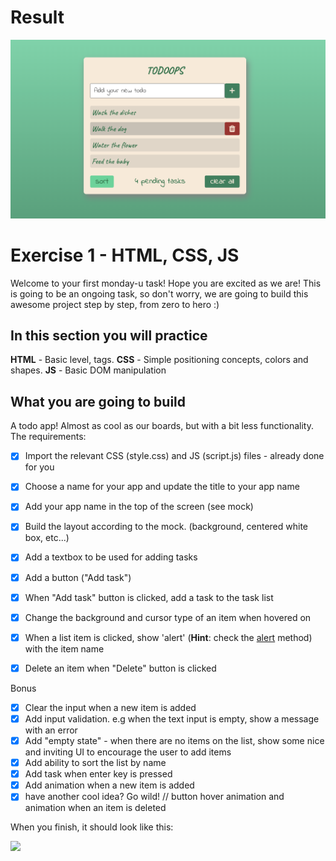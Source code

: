 # Result
<img src="../assets/app.png" alt="Screen Shot">

#

# Exercise 1 - HTML, CSS, JS
Welcome to your first monday-u task! Hope you are excited as we are!
This is going to be an ongoing task, so don't worry, we are going to build this awesome project step by step, from zero to hero :)


## In this section you will practice
**HTML** - Basic level, tags.
**CSS** - Simple positioning concepts, colors and shapes.
**JS** - Basic DOM manipulation

## What you are going to build
A todo app!
Almost as cool as our boards, but with a bit less functionality.
The requirements:
- [x] Import the relevant CSS (style.css) and JS (script.js) files - already done for you
- [x] Choose a name for your app and update the title to your app name
- [x] Add your app name in the top of the screen (see mock)
- [x] Build the layout according to the mock. (background, centered white box, etc...)
- [x] Add a textbox to be used for adding tasks
- [x] Add a button ("Add task")
- [x] When "Add task" button is clicked, add a task to the task list
- [x] Change the background and cursor type of an item when hovered on
- [x] When a list item is clicked, show 'alert' (**Hint**: check the [alert](https://developer.mozilla.org/en-US/docs/Web/API/Window/alert) method) with the item name
- [x] Delete an item when "Delete" button is clicked


Bonus
- [x] Clear the input when a new item is added
- [x] Add input validation. e.g when the text input is empty, show a message with an error
- [x] Add "empty state" - when there are no items on the list, show some nice and inviting UI to encourage the user to add items
- [x] Add ability to sort the list by name
- [x] Add task when enter key is pressed
- [x] Add animation when a new item is added
- [x] have another cool idea? Go wild! // button hover animation and animation when an item is deleted

When you finish, it should look like this:

![](https://res.cloudinary.com/practicaldev/image/fetch/s--pyyuGSZ9--/c_imagga_scale,f_auto,fl_progressive,h_420,q_auto,w_1000/https://dev-to-uploads.s3.amazonaws.com/i/o96lsrld21tk232kidu4.png)
